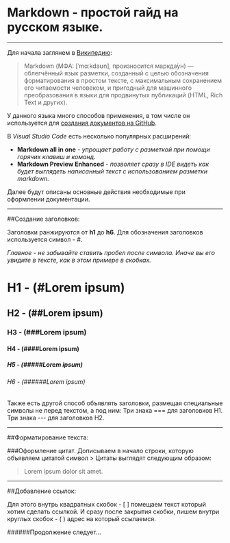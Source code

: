 # Markdown - простой гайд на русском языке.
___
Для начала заглянем в [Википедию](https://ru.wikipedia.org/wiki/Markdown):
>Markdown (МФА: [ˈmɑːkdaʊn], произносится маркда́ун) — облегчённый язык разметки, созданный с целью обозначения форматирования в простом тексте, с максимальным сохранением его читаемости человеком, и пригодный для машинного преобразования в языки для продвинутых публикаций (HTML, Rich Text и других).

У данного языка много способов применения, в том числе он используется для [создания документов на GitHub](https://docs.github.com/ru/get-started/writing-on-github).

В *Visual Studio Code* есть несколько популярных расширений:
- **Markdown all in one** - *упрощает работу с разметкой при помощи горячих клавиш и команд.*
- **Markdown Preview Enhanced** - *позволяет сразу в IDE видеть как будет выглядеть написанный текст с использованием разметки markdown.*

Далее будут описаны основные действия необходимые при оформлении документации.

___
##Создание заголовков:

Заголовки ранжируются от **h1** до **h6**.
Для обозначения заголовков используется символ - #.

*Главное - не забывайте ставить пробел после символа.*
*Иначе вы его увидите в тексте, как в этом примере в скобках.*
# H1 - (#Lorem ipsum)  
## H2 - (##Lorem ipsum)  
### H3 - (###Lorem ipsum)  
#### H4 - (####Lorem ipsum)  
##### H5 - (#####Lorem ipsum)  
###### H6 - (######Lorem ipsum)

Также есть другой способ объявлять заголовки, размещая специальные символы не перед текстом, а под ним:
Три знака === для заголовков H1.
Три  знака --- для заголовков H2.
___
##Форматирование текста:

###Оформление цитат.
Дописываем в начало строки, которую объявляем цитатой символ >
Цитаты выглядят следующим образом:
>Lorem ipsum dolor sit amet.

___
##Добавление ссылок: 

Для этого внутрь квадратных скобок - [ ] помещаем текст который хотим сделать ссылкой. И сразу после закрытия скобки, пишем внутри круглых скобок - ( ) адрес на который ссылаемся.


######Продолжение следует...